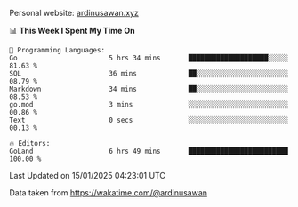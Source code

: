 Personal website: [ardinusawan.xyz](https://ardinusawan.xyz)

<!--START_SECTION:waka-->
📊 **This Week I Spent My Time On** 

```text
💬 Programming Languages: 
Go                       5 hrs 34 mins       ████████████████████░░░░░   81.63 % 
SQL                      36 mins             ██░░░░░░░░░░░░░░░░░░░░░░░   08.79 % 
Markdown                 34 mins             ██░░░░░░░░░░░░░░░░░░░░░░░   08.53 % 
go.mod                   3 mins              ░░░░░░░░░░░░░░░░░░░░░░░░░   00.86 % 
Text                     0 secs              ░░░░░░░░░░░░░░░░░░░░░░░░░   00.13 % 

🔥 Editors: 
GoLand                   6 hrs 49 mins       █████████████████████████   100.00 % 
```


 Last Updated on 15/01/2025 04:23:01 UTC
<!--END_SECTION:waka-->
Data taken from https://wakatime.com/@ardinusawan
